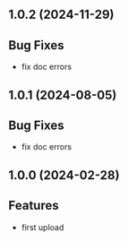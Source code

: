 ## 1.0.2 (2024-11-29)

## Bug Fixes

- fix doc errors

## 1.0.1 (2024-08-05)

## Bug Fixes

- fix doc errors

## 1.0.0 (2024-02-28)

## Features

- first upload
